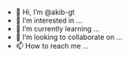 - 👋 Hi, I’m @akib-gt
- 👀 I’m interested in ...
- 🌱 I’m currently learning ...
- 💞️ I’m looking to collaborate on ...
- 📫 How to reach me ...

<!---
akib-gt/akib-gt is a ✨ special ✨ repository because its `README.md` (this file) appears on your GitHub profile.
You can click the Preview link to take a look at your changes.
--->
